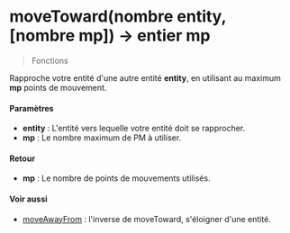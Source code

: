 moveToward(nombre entity, \[nombre mp\]) → entier mp
=====================================================

> Fonctions

Rapproche votre entité d'une autre entité **entity**, en utilisant au maximum **mp** points de mouvement.

#### Paramètres

* **entity** : L'entité vers lequelle votre entité doit se rapprocher.
* **mp** : Le nombre maximum de PM à utiliser.

#### Retour

* **mp** : Le nombre de points de mouvements utilisés.

#### Voir aussi

* [moveAwayFrom](/encyclopedia/fr/moveAwayFrom) : l'inverse de moveToward, s'éloigner d'une entité.
